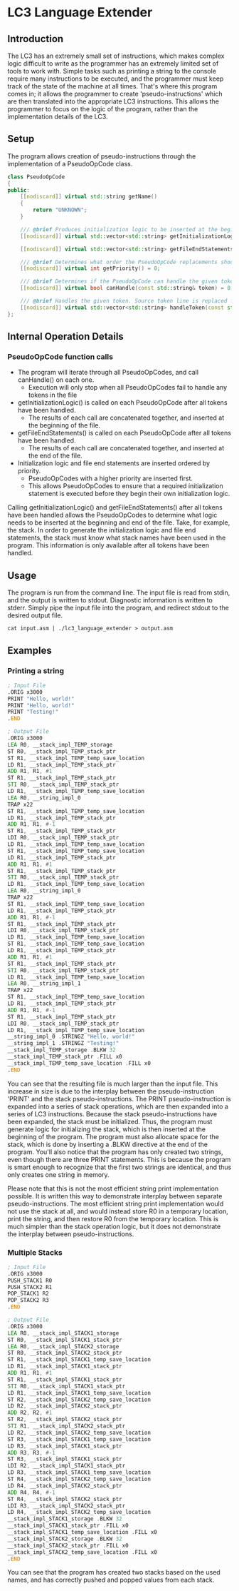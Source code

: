 # LC3 Language Extender
## Introduction
The LC3 has an extremely small set of instructions, which makes complex logic difficult to write as the programmer
has an extremely limited set of tools to work with. Simple tasks such as printing a string to the console require many
instructions to be executed, and the programmer must keep track of the state of the machine at all times. 
That's where this program comes in; it allows the programmer to create 'pseudo-instructions' which are then translated
into the appropriate LC3 instructions. This allows the programmer to focus on the logic of the program, rather than 
the implementation details of the LC3. 

## Setup
The program allows creation of pseudo-instructions through the implementation of a PseudoOpCode class. 
```c++
class PseudoOpCode
{
public:
    [[nodiscard]] virtual std::string getName()
    {
        return "UNKNOWN";
    }

    /// @brief Produces initialization logic to be inserted at the beginning of the program.
    [[nodiscard]] virtual std::vector<std::string> getInitializationLogic() = 0;

    [[nodiscard]] virtual std::vector<std::string> getFileEndStatements() = 0;

    /// @brief Determines what order the PseudoOpCode replacements should be performed in.
    [[nodiscard]] virtual int getPriority() = 0;

    /// @brief Determines if the PseudoOpCode can handle the given token.
    [[nodiscard]] virtual bool canHandle(const std::string& token) = 0;

    /// @brief Handles the given token. Source token line is replaced for the result tokens.
    [[nodiscard]] virtual std::vector<std::string> handleToken(const std::string& token) = 0;
};
```
## Internal Operation Details
### PseudoOpCode function calls
- The program will iterate through all PseudoOpCodes, and call canHandle() on each one.
  - Execution will only stop when all PseudoOpCodes fail to handle any tokens in the file
- getInitializationLogic() is called on each PseudoOpCode after all tokens have been handled.
  - The results of each call are concatenated together, and inserted at the beginning of the file.
- getFileEndStatements() is called on each PseudoOpCode after all tokens have been handled.
  - The results of each call are concatenated together, and inserted at the end of the file.
- Initialization logic and file end statements are inserted ordered by priority.
  - PseudoOpCodes with a higher priority are inserted first.
  - This allows PseudoOpCodes to ensure that a required initialization statement is executed before they begin their own initialization logic.

Calling getInitializationLogic() and getFileEndStatements() after all tokens have been handled allows the PseudoOpCodes
to determine what logic needs to be inserted at the beginning and end of the file. Take, for example, the stack.
In order to generate the initialization logic and file end statements, the stack must know what stack names
have been used in the program. This information is only available after all tokens have been handled.

## Usage
The program is run from the command line. The input file is read from stdin, and the output is written to stdout.
Diagnostic information is written to stderr.
Simply pipe the input file into the program, and redirect stdout to the desired output file. 
```shell
cat input.asm | ./lc3_language_extender > output.asm
```

## Examples
### Printing a string
```asm
; Input File
.ORIG x3000
PRINT "Hello, world!"
PRINT "Hello, world!"
PRINT "Testing!"
.END
```

```asm
; Output File
.ORIG x3000
LEA R0, __stack_impl_TEMP_storage
ST R0, __stack_impl_TEMP_stack_ptr
ST R1, __stack_impl_TEMP_temp_save_location
LD R1, __stack_impl_TEMP_stack_ptr
ADD R1, R1, #1
ST R1, __stack_impl_TEMP_stack_ptr
STI R0, __stack_impl_TEMP_stack_ptr
LD R1, __stack_impl_TEMP_temp_save_location
LEA R0, __string_impl_0
TRAP x22
ST R1, __stack_impl_TEMP_temp_save_location
LD R1, __stack_impl_TEMP_stack_ptr
ADD R1, R1, #-1
ST R1, __stack_impl_TEMP_stack_ptr
LDI R0, __stack_impl_TEMP_stack_ptr
LD R1, __stack_impl_TEMP_temp_save_location
ST R1, __stack_impl_TEMP_temp_save_location
LD R1, __stack_impl_TEMP_stack_ptr
ADD R1, R1, #1
ST R1, __stack_impl_TEMP_stack_ptr
STI R0, __stack_impl_TEMP_stack_ptr
LD R1, __stack_impl_TEMP_temp_save_location
LEA R0, __string_impl_0
TRAP x22
ST R1, __stack_impl_TEMP_temp_save_location
LD R1, __stack_impl_TEMP_stack_ptr
ADD R1, R1, #-1
ST R1, __stack_impl_TEMP_stack_ptr
LDI R0, __stack_impl_TEMP_stack_ptr
LD R1, __stack_impl_TEMP_temp_save_location
ST R1, __stack_impl_TEMP_temp_save_location
LD R1, __stack_impl_TEMP_stack_ptr
ADD R1, R1, #1
ST R1, __stack_impl_TEMP_stack_ptr
STI R0, __stack_impl_TEMP_stack_ptr
LD R1, __stack_impl_TEMP_temp_save_location
LEA R0, __string_impl_1
TRAP x22
ST R1, __stack_impl_TEMP_temp_save_location
LD R1, __stack_impl_TEMP_stack_ptr
ADD R1, R1, #-1
ST R1, __stack_impl_TEMP_stack_ptr
LDI R0, __stack_impl_TEMP_stack_ptr
LD R1, __stack_impl_TEMP_temp_save_location
__string_impl_0 .STRINGZ "Hello, world!"
__string_impl_1 .STRINGZ "Testing!"
__stack_impl_TEMP_storage .BLKW 32
__stack_impl_TEMP_stack_ptr .FILL x0
__stack_impl_TEMP_temp_save_location .FILL x0
.END
```
You can see that the resulting file is much larger than the input file. This increase in size is due to the interplay
between the pseudo-instruction 'PRINT' and the stack pseudo-instructions. The PRINT pseudo-instruction is expanded into
a series of stack operations, which are then expanded into a series of LC3 instructions.
Because the stack pseudo-instructions have been expanded, the stack must be initialized. 
Thus, the program must generate logic for initializing the stack, which is then inserted at the beginning of the program.
The program must also allocate space for the stack, which is done by inserting a .BLKW directive at the end of the program.
You'll also notice that the program has only created two strings, even though there are three PRINT statements. This is
because the program is smart enough to recognize that the first two strings are identical, and thus only creates one string
in memory.

Please note that this is not the most efficient string print implementation possible. 
It is written this way to demonstrate interplay between separate pseudo-instructions.
The most efficient string print implementation would not use the stack at all, and would instead store R0
in a temporary location, print the string, and then restore R0 from the temporary location. This is much simpler than the stack
operation logic, but it does not demonstrate the interplay between pseudo-instructions.

### Multiple Stacks
```asm
; Input File
.ORIG x3000
PUSH_STACK1 R0
PUSH_STACK2 R1
POP_STACK1 R2
POP_STACK2 R3
.END
```

```asm
; Output File
.ORIG x3000
LEA R0, __stack_impl_STACK1_storage
ST R0, __stack_impl_STACK1_stack_ptr
LEA R0, __stack_impl_STACK2_storage
ST R0, __stack_impl_STACK2_stack_ptr
ST R1, __stack_impl_STACK1_temp_save_location
LD R1, __stack_impl_STACK1_stack_ptr
ADD R1, R1, #1
ST R1, __stack_impl_STACK1_stack_ptr
STI R0, __stack_impl_STACK1_stack_ptr
LD R1, __stack_impl_STACK1_temp_save_location
ST R2, __stack_impl_STACK2_temp_save_location
LD R2, __stack_impl_STACK2_stack_ptr
ADD R2, R2, #1
ST R2, __stack_impl_STACK2_stack_ptr
STI R1, __stack_impl_STACK2_stack_ptr
LD R2, __stack_impl_STACK2_temp_save_location
ST R3, __stack_impl_STACK1_temp_save_location
LD R3, __stack_impl_STACK1_stack_ptr
ADD R3, R3, #-1
ST R3, __stack_impl_STACK1_stack_ptr
LDI R2, __stack_impl_STACK1_stack_ptr
LD R3, __stack_impl_STACK1_temp_save_location
ST R4, __stack_impl_STACK2_temp_save_location
LD R4, __stack_impl_STACK2_stack_ptr
ADD R4, R4, #-1
ST R4, __stack_impl_STACK2_stack_ptr
LDI R3, __stack_impl_STACK2_stack_ptr
LD R4, __stack_impl_STACK2_temp_save_location
__stack_impl_STACK1_storage .BLKW 32
__stack_impl_STACK1_stack_ptr .FILL x0
__stack_impl_STACK1_temp_save_location .FILL x0
__stack_impl_STACK2_storage .BLKW 32
__stack_impl_STACK2_stack_ptr .FILL x0
__stack_impl_STACK2_temp_save_location .FILL x0
.END
```
You can see that the program has created two stacks based on the used names, and has correctly pushed and popped values from each stack.